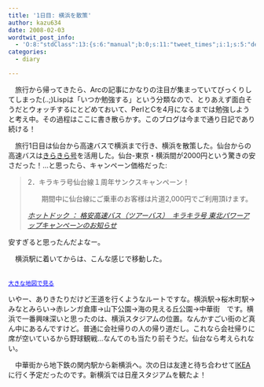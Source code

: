 ```yaml
---
title: '1日目: 横浜を散策'
author: kazu634
date: 2008-02-03
wordtwit_post_info:
  - 'O:8:"stdClass":13:{s:6:"manual";b:0;s:11:"tweet_times";i:1;s:5:"delay";i:0;s:7:"enabled";i:1;s:10:"separation";s:2:"60";s:7:"version";s:3:"3.7";s:14:"tweet_template";b:0;s:6:"status";i:2;s:6:"result";a:0:{}s:13:"tweet_counter";i:2;s:13:"tweet_log_ids";a:1:{i:0;i:3671;}s:9:"hash_tags";a:0:{}s:8:"accounts";a:1:{i:0;s:7:"kazu634";}}'
categories:
  - diary

---
```

<div class="section">
<p>
    　旅行から帰ってきたら、Arcの記事にかなりの注目が集まっていてびっくりしてしまった(..;)Lispは「いつか勉強する」という分類なので、とりあえず面白そうだとウォッチするにとどめておいて、PerlとCを4月になるまでは勉強しようと考え中。その過程はここに書き散らかす。このブログは今まで通り日記であり続ける！
</p>
  
<p>
    　旅行1日目は仙台から高速バスで横浜まで行き、横浜を散策した。仙台からの高速バスは<a href="http://www.hotdog.co.jp/main.htm" onclick="__gaTracker('send', 'event', 'outbound-article', 'http://www.hotdog.co.jp/main.htm', 'きらきら号');" target="_blank">きらきら号</a>を活用した。仙台-東京・横浜間が2000円という驚きの安さだった！…と思ったら、キャンペーン価格だった:
</p>
  
<blockquote title="ホットドック ： 格安高速バス（ツアーバス）　キラキラ号 東北パワーアップキャンペーンのお知らせ" cite="http://www.hotdog.co.jp/bus/info/news/cam_tohoku.htm">
<p>
      2．キラキラ号仙台線１周年サンクスキャンペーン！
</p>
    
<p>
      　　期間中に仙台線にご乗車のお客様は片道2,000円でご利用頂けます。
</p>
    
<p>
<cite><a href="http://www.hotdog.co.jp/bus/info/news/cam_tohoku.htm" onclick="__gaTracker('send', 'event', 'outbound-article', 'http://www.hotdog.co.jp/bus/info/news/cam_tohoku.htm', 'ホットドック ： 格安高速バス（ツアーバス）　キラキラ号 東北パワーアップキャンペーンのお知らせ');" target="_blank">ホットドック ： 格安高速バス（ツアーバス）　キラキラ号 東北パワーアップキャンペーンのお知らせ</a></cite>
</p>
</blockquote>
  
<p>
    安すぎると思ったんだよなー。
</p>
  
<p>
    　横浜駅に着いてからは、こんな感じで移動した。
</p>
  
<p>
<center>
</center>
</p>
  
<p>
<br /><small><a href="http://maps.google.co.jp/maps?f=q&#38;hl=ja&#38;geocode=&#38;q=http:%2F%2Froute.alpslab.jp%2Fget.rb%3Fid%3D54c2e68643c4dd89d74ae93376d94275%26type%3Dkml&#38;ie=UTF8&#38;ll=35.453358,139.637739&#38;spn=0.022448,0.03047&#38;om=0&#38;source=embed" onclick="__gaTracker('send', 'event', 'outbound-article', 'http://maps.google.co.jp/maps?f=q&#038;hl=ja&#038;geocode=&#038;q=http:%2F%2Froute.alpslab.jp%2Fget.rb%3Fid%3D54c2e68643c4dd89d74ae93376d94275%26type%3Dkml&#038;ie=UTF8&#038;ll=35.453358,139.637739&#038;spn=0.022448,0.03047&#038;om=0&#038;source=embed', '大きな地図で見る');" style="color:#0000FF;text-align:left">大きな地図で見る</a></small>
</p></p> 
  
<p>
    いやー、ありきたりだけど王道を行くようなルートですな。横浜駅→桜木町駅→みなとみらい→赤レンガ倉庫→山下公園→海の見える丘公園→中華街　です。横浜で一番興味深いと思ったのは、横浜スタジアムの位置。なんかすごい街のど真ん中にあるんですけど。普通に会社帰りの人の帰り道だし。これなら会社帰りに席が空いているから野球観戦…なんてのも当たり前そうだ。仙台なら考えられない。
</p>
  
<p>
    　中華街から地下鉄の関内駅から新横浜へ。次の日は友達と待ち合わせて<a href="http://www.ikea.com/jp/ja/" onclick="__gaTracker('send', 'event', 'outbound-article', 'http://www.ikea.com/jp/ja/', 'IKEA');" target="_blank">IKEA</a>に行く予定だったのです。新横浜では日産スタジアムを観たよ！
</p>
</div>
